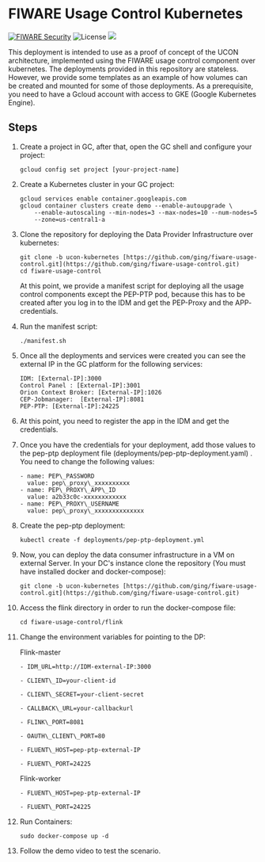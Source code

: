 
# FIWARE Usage Control Kubernetes


[![FIWARE Security](https://nexus.lab.fiware.org/repository/raw/public/badges/chapters/security.svg)](https://www.fiware.org/developers/catalogue/)
![License](https://img.shields.io/github/license/ging/fiware-usage-control.svg)
[![](https://img.shields.io/badge/tag-fiware-orange.svg?logo=stackoverflow)](http://stackoverflow.com/questions/tagged/fiware)
<br/>

This deployment is intended to use as a proof of concept of the UCON architecture, implemented using the FIWARE usage control component over kubernetes. The deployments provided in this repository are stateless. However, we provide some templates as an example of how volumes can be created and mounted for some of those deployments. As a prerequisite, you need to have a Gcloud account with access to GKE (Google Kubernetes Engine).

## Steps

1. Create a project in GC, after that, open the GC shell and configure your project:

	```gcloud config set project [your-project-name]```

2. Create a Kubernetes cluster in your GC project:

	```
	gcloud services enable container.googleapis.com
	gcloud container clusters create demo --enable-autoupgrade \
	    --enable-autoscaling --min-nodes=3 --max-nodes=10 --num-nodes=5
	    --zone=us-central1-a
	```
3. Clone the repository for deploying the Data Provider Infrastructure over kubernetes:

	```
	git clone -b ucon-kubernetes [https://github.com/ging/fiware-usage-control.git](https://github.com/ging/fiware-usage-control.git)
	cd fiware-usage-control
	```
	At this point, we provide a manifest script for deploying all the usage control components except the PEP-PTP pod, because this has to be created after you log in to the IDM and get the PEP-Proxy and the APP- credentials.

4. Run the manifest script:
	```
	./manifest.sh
	```
5. Once all the deployments and services were created you can see the external IP in the GC platform for the following services:
	```
	IDM: [External-IP]:3000
	Control Panel : [External-IP]:3001
	Orion Context Broker: [External-IP]:1026
	CEP-Jobmanager:  [External-IP]:8081
	PEP-PTP: [External-IP]:24225
	```
6. At this point, you need to register the app in the IDM and get the credentials.

7. Once you have the credentials for your deployment, add those values to the pep-ptp deployment file (deployments/pep-ptp-deployment.yaml) . You need to change the following values:
	```
	- name: PEP\_PASSWORD
	  value: pep\_proxy\_xxxxxxxxxx
	- name: PEP\_PROXY\_APP\_ID
	  value: a2b33c0c-xxxxxxxxxxxx
	- name: PEP\_PROXY\_USERNAME
	  value: pep\_proxy\_xxxxxxxxxxxxxx
	  ```

8. Create the pep-ptp deployment:
	```
	kubectl create -f deployments/pep-ptp-deployment.yml
	```
9. Now, you can deploy the data consumer infrastructure in a VM on external Server. In your DC&#39;s instance clone the repository (You must have installed docker and docker-compose):
	```
	git clone -b ucon-kubernetes [https://github.com/ging/fiware-usage-control.git](https://github.com/ging/fiware-usage-control.git)
	```
10. Access the flink directory in order to run the docker-compose file:
	```
	cd fiware-usage-control/flink
	```
1. Change the environment variables for pointing to the DP:

	Flink-master
	```
	- IDM_URL=http://IDM-external-IP:3000

	- CLIENT\_ID=your-client-id

	- CLIENT\_SECRET=your-client-secret

	- CALLBACK\_URL=your-callbackurl

	- FLINK\_PORT=8081

	- OAUTH\_CLIENT\_PORT=80

	- FLUENT\_HOST=pep-ptp-external-IP

	- FLUENT\_PORT=24225
	```
	Flink-worker
	```
	- FLUENT\_HOST=pep-ptp-external-IP

	- FLUENT\_PORT=24225
	```
12. Run Containers:
	```
	sudo docker-compose up -d
	```
13. Follow the demo video to test the scenario.
